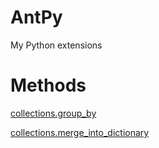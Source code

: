 # AntPy
My Python extensions


# Methods

[collections.group_by](./examples/group_by_examples.py)

[collections.merge_into_dictionary](./examples/merge_into_dictionary_example.py)